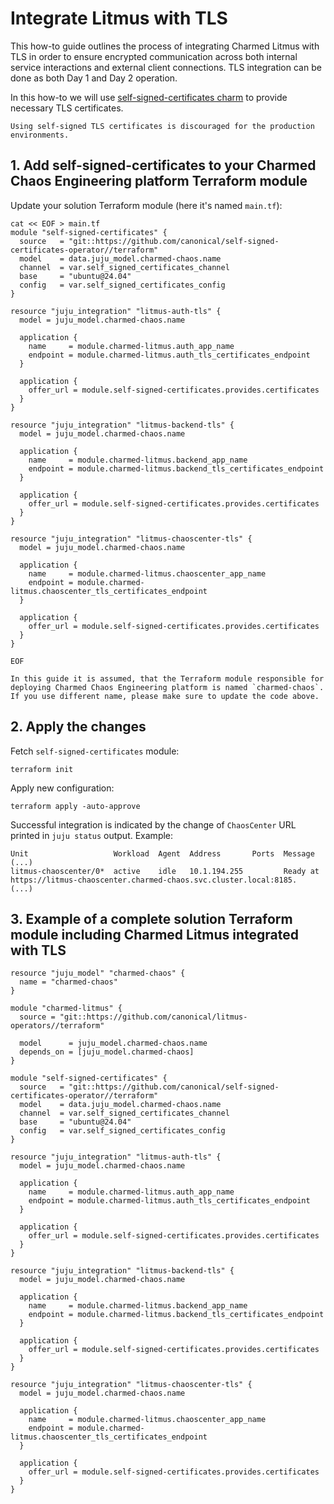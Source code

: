# Integrate Litmus with TLS

This how-to guide outlines the process of integrating Charmed Litmus with TLS in order to ensure encrypted communication across both internal service interactions and external client connections.
TLS integration can be done as both Day 1 and Day 2 operation.

In this how-to we will use [self-signed-certificates charm] to provide necessary TLS certificates.

```{note}
Using self-signed TLS certificates is discouraged for the production environments.
```

## 1. Add self-signed-certificates to your Charmed Chaos Engineering platform Terraform module

Update your solution Terraform module (here it's named `main.tf`):

```console
cat << EOF > main.tf
module "self-signed-certificates" {
  source   = "git::https://github.com/canonical/self-signed-certificates-operator//terraform"
  model    = data.juju_model.charmed-chaos.name
  channel  = var.self_signed_certificates_channel
  base     = "ubuntu@24.04"
  config   = var.self_signed_certificates_config
}

resource "juju_integration" "litmus-auth-tls" {
  model = juju_model.charmed-chaos.name

  application {
    name     = module.charmed-litmus.auth_app_name
    endpoint = module.charmed-litmus.auth_tls_certificates_endpoint
  }

  application {
    offer_url = module.self-signed-certificates.provides.certificates
  }
}

resource "juju_integration" "litmus-backend-tls" {
  model = juju_model.charmed-chaos.name

  application {
    name     = module.charmed-litmus.backend_app_name
    endpoint = module.charmed-litmus.backend_tls_certificates_endpoint
  }

  application {
    offer_url = module.self-signed-certificates.provides.certificates
  }
}

resource "juju_integration" "litmus-chaoscenter-tls" {
  model = juju_model.charmed-chaos.name

  application {
    name     = module.charmed-litmus.chaoscenter_app_name
    endpoint = module.charmed-litmus.chaoscenter_tls_certificates_endpoint
  }

  application {
    offer_url = module.self-signed-certificates.provides.certificates
  }
}

EOF
```

```{note}
In this guide it is assumed, that the Terraform module responsible for deploying Charmed Chaos Engineering platform is named `charmed-chaos`.
If you use different name, please make sure to update the code above.
```

## 2. Apply the changes

Fetch `self-signed-certificates` module:

```console
terraform init
```

Apply new configuration:

```console
terraform apply -auto-approve
```

Successful integration is indicated by the change of `ChaosCenter` URL printed in `juju status` output. Example:

```console
Unit                   Workload  Agent  Address       Ports  Message
(...)        
litmus-chaoscenter/0*  active    idle   10.1.194.255         Ready at https://litmus-chaoscenter.charmed-chaos.svc.cluster.local:8185.
(...)
```

## 3. Example of a complete solution Terraform module including Charmed Litmus integrated with TLS

```console
resource "juju_model" "charmed-chaos" {
  name = "charmed-chaos"
}

module "charmed-litmus" {
  source = "git::https://github.com/canonical/litmus-operators//terraform"

  model      = juju_model.charmed-chaos.name
  depends_on = [juju_model.charmed-chaos]
}

module "self-signed-certificates" {
  source   = "git::https://github.com/canonical/self-signed-certificates-operator//terraform"
  model    = data.juju_model.charmed-chaos.name
  channel  = var.self_signed_certificates_channel
  base     = "ubuntu@24.04"
  config   = var.self_signed_certificates_config
}

resource "juju_integration" "litmus-auth-tls" {
  model = juju_model.charmed-chaos.name

  application {
    name     = module.charmed-litmus.auth_app_name
    endpoint = module.charmed-litmus.auth_tls_certificates_endpoint
  }

  application {
    offer_url = module.self-signed-certificates.provides.certificates
  }
}

resource "juju_integration" "litmus-backend-tls" {
  model = juju_model.charmed-chaos.name

  application {
    name     = module.charmed-litmus.backend_app_name
    endpoint = module.charmed-litmus.backend_tls_certificates_endpoint
  }

  application {
    offer_url = module.self-signed-certificates.provides.certificates
  }
}

resource "juju_integration" "litmus-chaoscenter-tls" {
  model = juju_model.charmed-chaos.name

  application {
    name     = module.charmed-litmus.chaoscenter_app_name
    endpoint = module.charmed-litmus.chaoscenter_tls_certificates_endpoint
  }

  application {
    offer_url = module.self-signed-certificates.provides.certificates
  }
}
```

[self-signed-certificates charm]: https://charmhub.io/self-signed-certificates
